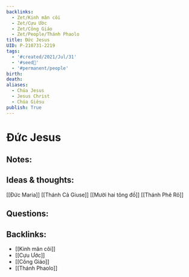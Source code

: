 ```yaml
---
backlinks:
  - Zet/Kinh mân côi
  - Zet/Cựu Ước
  - Zet/Công Giáo
  - Zet/People/Thánh Phaolo
title: Đức Jesus
UID: P-210731-2219
tags:
  - '#created/2021/Jul/31'
  - '#seed🥜'
  - '#permanent/people'
birth: 
death: 
aliases:
  - Chúa Jesus
  - Jesus Christ
  - Chúa Giêsu
publish: True
---
```

# Đức Jesus

## Notes:


## Ideas & thoughts:
[[Đức Maria]]
[[Thánh Cả Giuse]]
[[Mười hai tông đồ]]
[[Thánh Phê Rô]]

## Questions:



## Backlinks:
- [[Kinh mân côi]]
- [[Cựu Ước]]
- [[Công Giáo]]
- [[Thánh Phaolo]]
